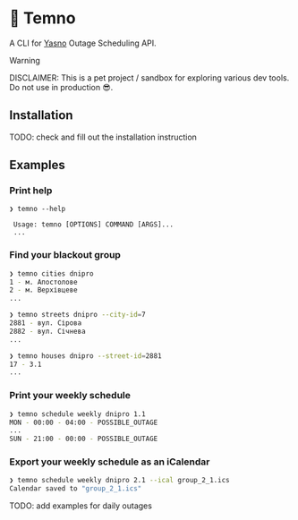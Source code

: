 # 🔦 Temno

A CLI for [Yasno](https://yasno.com.ua) Outage Scheduling API.

> [!WARNING] 
> DISCLAIMER: This is a pet project / sandbox for exploring various dev tools. Do not use in production 😎.


## Installation

TODO: check and fill out the installation instruction

## Examples

### Print help
```console
❯ temno --help
                                                                      
 Usage: temno [OPTIONS] COMMAND [ARGS]...                             
 ...
```

### Find your blackout group
```bash
❯ temno cities dnipro 
1 - м. Апостолове
2 - м. Верхівцеве
...

❯ temno streets dnipro --city-id=7
2881 - вул. Сірова
2882 - вул. Січнева
...

❯ temno houses dnipro --street-id=2881     
17 - 3.1
...
```

### Print your weekly schedule
```sh
❯ temno schedule weekly dnipro 1.1
MON - 00:00 - 04:00 - POSSIBLE_OUTAGE
...
SUN - 21:00 - 00:00 - POSSIBLE_OUTAGE
```

### Export your weekly schedule as an iCalendar
```sh
❯ temno schedule weekly dnipro 2.1 --ical group_2_1.ics
Calendar saved to "group_2_1.ics"
```

TODO: add examples for daily outages

